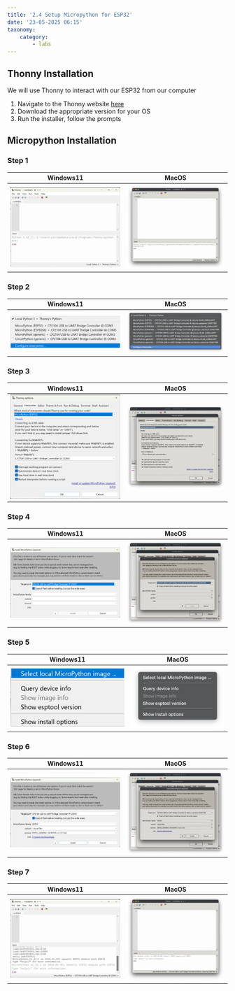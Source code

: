 ```yaml
---
title: '2.4 Setup Micropython for ESP32'
date: '23-05-2025 06:15'
taxonomy:
    category:
        - labs
---
```


## Thonny Installation

We will use Thonny to interact with our ESP32 from our computer

1. Navigate to the Thonny website [here](https://thonny.org/)
2. Download the appropriate version for your OS
3. Run the installer, follow the prompts

## Micropython Installation

### Step 1

| Windows11                           | MacOS                               |
| ----------------------------------- | ----------------------------------- |
| ![](WIN01-LocalInstall.png)         | ![](MAC01-LocalInstall.png) |

### Step 2

| Windows11                           | MacOS                               |
| ----------------------------------- | ----------------------------------- |
| ![](WIN02-ConfigureInterpreter.png) | ![](MAC02-ConfigureInterpreter.png) |

### Step 3

| Windows11                           | MacOS                               |
| ----------------------------------- | ----------------------------------- |
| ![](WIN03-SelectMicropythonESP32.png)| ![](MAC03-SelectMicropythonESP32.png) |


### Step 4

| Windows11                           | MacOS                               |
| ----------------------------------- | ----------------------------------- |
| ![](WIN04-InstallMicropython.png)| ![](MAC04-InstallMicropython.png) |

### Step 5

| Windows11                           | MacOS                               |
| ----------------------------------- | ----------------------------------- |
| ![](WIN05-SelectMicropythonImage.png)| ![](MAC05-SelectMicropythonImage.png) |

### Step 6

| Windows11                           | MacOS                               |
| ----------------------------------- | ----------------------------------- |
| ![](WIN06-ReadyToInstall.png)| ![](MAC06-ReadyToInstall.png) |

### Step 7

| Windows11                           | MacOS                               |
| ----------------------------------- | ----------------------------------- |
| ![](WIN07-ConnectedESP32.png)| ![](MAC07-ConnectedESP32.png) |

